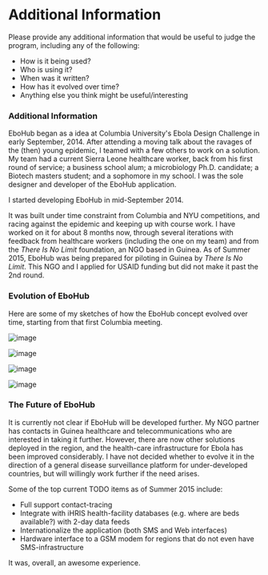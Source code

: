 # Additional Information #

Please provide any additional information that would be useful to judge the program, including any of the following:

- How is it being used?
- Who is using it?
- When was it written?
- How has it evolved over time?
- Anything else you think might be useful/interesting

### Additional Information ###

EboHub began as a idea at Columbia University's Ebola Design Challenge in early September, 2014. After attending a moving talk about the ravages of the (then) young epidemic, I teamed with a few others to work on a solution. My team had a current Sierra Leone healthcare worker, back from his first round of service; a business school alum; a microbiology Ph.D. candidate; a Biotech masters student; and a sophomore in my school. I was the sole designer and developer of the EboHub application.

I started developing EboHub in mid-September 2014. 

It was built under time constraint from Columbia and NYU competitions, and racing against the epidemic and keeping up with course work. I have worked on it for about 8 months now, through several iterations with feedback from healthcare workers (including the one on my team) and from the *There Is No Limit* foundation, an NGO based in Guinea. As of Summer 2015, EboHub was being prepared for piloting in Guinea by *There Is No Limit*. This NGO and I applied for USAID funding but did not make it past the 2nd round.

### Evolution of EboHub ###

Here are some of my sketches of how the EboHub concept evolved over time, starting from that first Columbia meeting.

![image](https://cloud.githubusercontent.com/assets/4351330/11172315/e1134416-8bca-11e5-87d3-4dae40cb0671.png)

![image](https://cloud.githubusercontent.com/assets/4351330/11172307/d0c2db94-8bca-11e5-833c-57db7b11d514.png)

![image](https://cloud.githubusercontent.com/assets/4351330/11172302/c1d32ae4-8bca-11e5-82be-e8d1f62ebe8b.png)

![image](https://cloud.githubusercontent.com/assets/4351330/11172298/b08bc98a-8bca-11e5-850e-d0eecb6fe57c.png)


### The Future of EboHub ###

It is currently not clear if EboHub will be developed further. My NGO partner has contacts in Guinea healthcare and telecommunications who are interested in taking it further. However, there are now other solutions deployed in the region, and the health-care infrastructure for Ebola has been improved considerably. I have not decided whether to evolve it in the direction of a general disease surveillance platform for under-developed countries, but will willingly work further if the need arises. 

Some of the top current TODO items as of Summer 2015 include:

  - Full support contact-tracing
  - Integrate with iHRIS health-facility databases (e.g. where are beds available?) with 2-day data feeds
  - Internationalize the application (both SMS and Web interfaces)
  - Hardware interface to a GSM modem for regions that do not even have SMS-infrastructure

It was, overall, an awesome experience.

